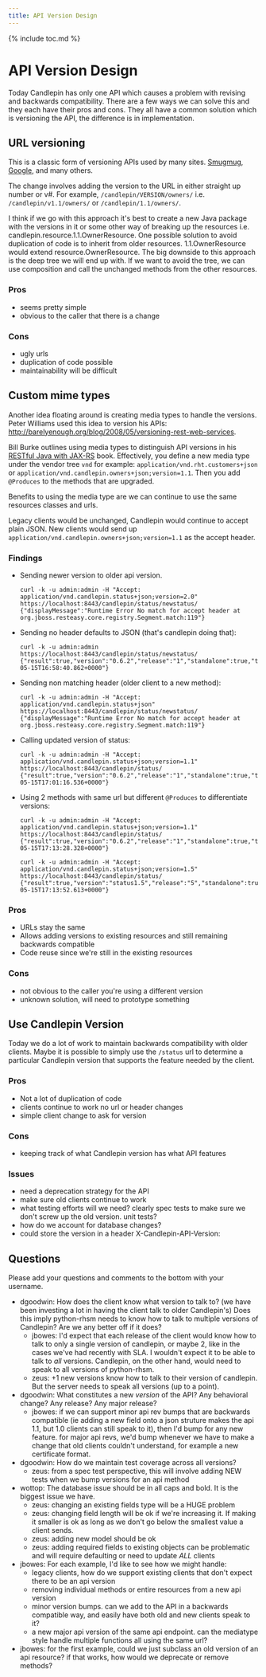 ```yaml
---
title: API Version Design
---
```

{% include toc.md %}

# API Version Design
Today Candlepin has only one API which causes a problem with revising and
backwards compatibility. There are a few ways we can solve this and they each
have their pros and cons. They all have a common solution which is versioning
the API, the difference is in implementation.

## URL versioning
This is a classic form of versioning APIs used by many sites.
[Smugmug](http://api.smugmug.com/services/api/?version=1.2.2),
[Google](https://developers.google.com/maps/documentation/javascript/basics#Versioning),
and many others.

The change involves adding the version to the URL in either straight up number
or v#. For example, `/candlepin/VERSION/owners/` i.e. `/candlepin/v1.1/owners/`
or `/candlepin/1.1/owners/`. 

I think if we go with this approach it's best to create a new Java package with
the versions in it or some other way of breaking up the resources
i.e. candlepin.resource.1.1.OwnerResource. One possible solution to avoid
duplication of code is to inherit from older resources. 1.1.OwnerResource
would extend resource.OwnerResource. The big downside to this approach is the
deep tree we will end up with. If we want to avoid the tree, we can use
composition and call the unchanged methods from the other resources. 

### Pros
* seems pretty simple
* obvious to the caller that there is a change

### Cons
* ugly urls
* duplication of code possible
* maintainability will be difficult

## Custom mime types

Another idea floating around is creating media types to handle the versions.
Peter Williams used this idea to version his APIs: <http://barelyenough.org/blog/2008/05/versioning-rest-web-services>.

Bill Burke outlines using media types to distinguish API versions in his
[RESTful Java with
JAX-RS](http://www.amazon.com/RESTful-Java-Jax-RS-Animal-Guide/dp/0596158041/ref=sr_1_2?ie=UTF8&qid=1336595002&sr=8-2)
book. Effectively, you define a new media type under the vendor tree `vnd` for
example: `application/vnd.rht.customers+json` or
`application/vnd.candlepin.owners+json;version=1.1`.
Then you add `@Produces` to the methods that are upgraded.

Benefits to using the media type are we can continue to use the same resources classes and urls.

Legacy clients would be unchanged, Candlepin would continue to accept plain
JSON. New clients would send up
`application/vnd.candlepin.owners+json;version=1.1` as the accept header.

### Findings
* Sending newer version to older api version.

  ```
  curl -k -u admin:admin -H "Accept: application/vnd.candlepin.status+json;version=2.0" https://localhost:8443/candlepin/status/newstatus/
  {"displayMessage":"Runtime Error No match for accept header at org.jboss.resteasy.core.registry.Segment.match:119"}
  ```

* Sending no header defaults to JSON (that's candlepin doing that):

  ```
  curl -k -u admin:admin https://localhost:8443/candlepin/status/newstatus/
  {"result":true,"version":"0.6.2","release":"1","standalone":true,"timeUTC":"2012-05-15T16:58:40.862+0000"}
  ```

* Sending non matching header (older client to a new method):

  ```
  curl -k -u admin:admin -H "Accept: application/vnd.candlepin.status+json" https://localhost:8443/candlepin/status/newstatus/
  {"displayMessage":"Runtime Error No match for accept header at org.jboss.resteasy.core.registry.Segment.match:119"}
  ```

* Calling updated version of status:

  ```
  curl -k -u admin:admin -H "Accept: application/vnd.candlepin.status+json;version=1.1" https://localhost:8443/candlepin/status/
  {"result":true,"version":"0.6.2","release":"1","standalone":true,"timeUTC":"2012-05-15T17:01:16.536+0000"}
  ```

* Using 2 methods with same url but different `@Produces` to differentiate versions:

  ```
  curl -k -u admin:admin -H "Accept: application/vnd.candlepin.status+json;version=1.1" https://localhost:8443/candlepin/status/
  {"result":true,"version":"0.6.2","release":"1","standalone":true,"timeUTC":"2012-05-15T17:13:28.328+0000"}
  ```
  
  ```
  curl -k -u admin:admin -H "Accept: application/vnd.candlepin.status+json;version=1.5" https://localhost:8443/candlepin/status/
  {"result":true,"version":"status1.5","release":"5","standalone":true,"timeUTC":"2012-05-15T17:13:52.613+0000"}
  ```

### Pros
* URLs stay the same
* Allows adding versions to existing resources and still remaining backwards compatible
* Code reuse since we're still in the existing resources

### Cons
* not obvious to the caller you're using a different version
* unknown solution, will need to prototype something

## Use Candlepin Version
Today we do a lot of work to maintain backwards compatibility with older
clients. Maybe it is possible to simply use the `/status` url to determine a
particular Candlepin version that supports the feature needed by the client.

### Pros
* Not a lot of duplication of code
* clients continue to work no url or header changes
* simple client change to ask for version

### Cons
* keeping track of what Candlepin version has what API features

### Issues
* need a deprecation strategy for the API
* make sure old clients continue to work
* what testing efforts will we need? clearly spec tests to make sure we don't screw up the old version. unit tests?
* how do we account for database changes?
* could store the version in a header X-Candlepin-API-Version:

## Questions
Please add your questions and comments to the bottom with your username.

 * dgoodwin: How does the client know what version to talk to? (we have been investing a lot in having the client talk to older Candlepin's) Does this imply python-rhsm needs to know how to talk to multiple versions of Candlepin? Are we any better off if it does?
   * jbowes: I'd expect that each release of the client would know how to talk to only a single version of candlepin, or maybe 2, like in the cases we've had recently with SLA. I wouldn't expect 
     it to be able to talk to _all_ versions. Candlepin, on the other hand, would need to speak to all versions of python-rhsm.
   * zeus: +1 new versions know how to talk to their version of candlepin. But the server needs to speak all versions (up to a point).
 * dgoodwin: What constitutes a new *version* of the API? Any behavioral change? Any release? Any major release?
   * jbowes: if we can support minor api rev bumps that are backwards compatible (ie adding a new field onto a json struture makes the api 1.1, but 1.0 clients can still speak to it), then I'd 
     bump for any new feature. for major api revs, we'd bump whenever we have to make a change that old clients couldn't understand, for example a new certificate format.
 * dgoodwin: How do we maintain test coverage across all versions?
   * zeus: from a spec test perspective, this will involve adding NEW tests when we bump versions for an api method
 * wottop: The database issue should be in all caps and bold. It is the biggest issue we have.
   * zeus: changing an existing fields type will be a HUGE problem
   * zeus: changing field length will be ok if we're increasing it. If making it smaller is ok as long as we don't go below the smallest value a client sends.
   * zeus: adding new model should be ok
   * zeus: adding required fields to existing objects can be problematic and will require defaulting or need to update *ALL* clients
 * jbowes: For each example, I'd like to see how we might handle:
   * legacy clients, how do we support existing clients that don't expect there to be an api version
   * removing individual methods or entire resources from a new api version
   * minor version bumps. can we add to the API in a backwards compatible way, and easily have both old and new clients speak to it?
   * a new major api version of the same api endpoint. can the mediatype style handle multiple functions all using the same url?
 * jbowes: for the first example, could we just subclass an old version of an api resource? if that works, how would we deprecate or remove methods?

